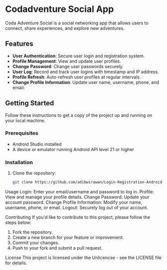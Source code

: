 # Codadventure Social App

Coda Adventure Social is a social networking app that allows users to connect, share experiences, and explore new adventures.

## Features

- **User Authentication**: Secure user login and registration system.
- **Profile Management**: View and update user profiles.
- **Change Password**: Change user passwords securely.
- **User Log**: Record and track user logins with timestamp and IP address.
- **Profile Refresh**: Auto-refresh user profiles at regular intervals.
- **Change Profile Information**: Update user name, username, phone, and email.

## Getting Started

Follow these instructions to get a copy of the project up and running on your local machine.

### Prerequisites

- Android Studio installed
- A device or emulator running Android API level 21 or higher

### Installation

1. Clone the repository:

   ```bash
   git clone https://github.com/adibwirawan/Login-Registration-Android-Studio-XAMPP-PHP.git

Usage
Login: Enter your email/username and password to log in.
Profile: View and manage your profile details.
Change Password: Update your account password.
Change Profile Information: Modify your name, username, phone, or email.
Logout: Securely log out of your account.

Contributing
If you'd like to contribute to this project, please follow the steps below:
1. Fork the repository.
2. Create a new branch for your feature or improvement.
3. Commit your changes.
4. Push to your fork and submit a pull request.

License
This project is licensed under the Unlicencse - see the LICENSE file for details.
